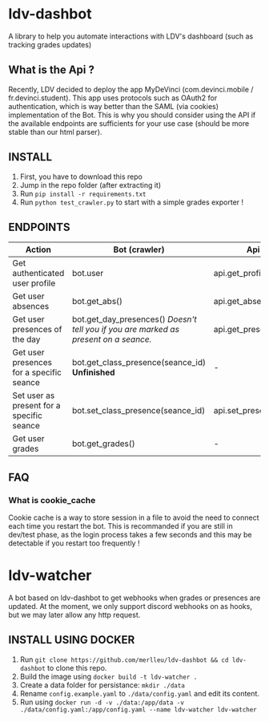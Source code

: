 # ldv-dashbot
A library to help you automate interactions with LDV's dashboard (such as tracking grades updates)

## What is the Api ?
Recently, LDV decided to deploy the app MyDeVinci (com.devinci.mobile / fr.devinci.student).
This app uses protocols such as OAuth2 for authentication, which is way better than the SAML (via cookies) implementation of the Bot.
This is why you should consider using the API if the available endpoints are sufficients for your use case (should be more stable than our html parser).

## INSTALL 
1. First, you have to download this repo
2. Jump in the repo folder (after extracting it)
3. Run `pip install -r requirements.txt`
4. Run `python test_crawler.py` to start with a simple grades exporter !

## ENDPOINTS
| Action                                    | Bot (crawler)                                                                        | Api (app)                  |
| ----------------------------------------- | ------------------------------------------------------------------------------------ | -------------------------- |
| Get authenticated user profile            | bot.user                                                                             | api.get_profile()          |
| Get user absences                         | bot.get_abs()                                                                        | api.get_absences()         |
| Get user presences of the day             | bot.get_day_presences() *Doesn't tell you if you are marked as present on a seance.* | api.get_presences()        |
| Get user presences for a specific seance  | bot.get_class_presence(seance_id) **Unfinished**                                     | -                          |
| Set user as present for a specific seance | bot.set_class_presence(seance_id)                                                    | api.set_present(seance_id) |
| Get user grades                           | bot.get_grades()                                                                     | -                          |

## FAQ

### What is cookie_cache

Cookie cache is a way to store session in a file to avoid the need to connect each time you restart the bot.
This is recommanded if you are still in dev/test phase, as the login process takes a few seconds and this may be detectable if you restart too frequently !


# ldv-watcher
A bot based on ldv-dashbot to get webhooks when grades or presences are updated.
At the moment, we only support discord webhooks on as hooks, but we may later allow any http request.

## INSTALL USING DOCKER
1. Run `git clone https://github.com/merlleu/ldv-dashbot && cd ldv-dashbot` to clone this repo.
2. Build the image using `docker build -t ldv-watcher .`
2. Create a data folder for persistance: `mkdir ./data`
4. Rename `config.example.yaml` to `./data/config.yaml` and edit its content.
5. Run using `docker run -d -v ./data:/app/data -v ./data/config.yaml:/app/config.yaml --name ldv-watcher ldv-watcher`
